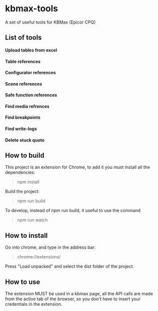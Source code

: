 # kbmax-tools
A set of useful tools for KBMax (Epicor CPQ)

## List of tools

#### Upload tables from excel
#### Table references
#### Configurator references
#### Scene references
#### Safe function references
#### Find media refrences
#### Find breakpoints
#### Find write-logs
#### Delete stuck quote

## How to build
This project is an extension for Chrome, to add it you must install all the dependencies:

> npm install

Build the project:

> npm run build

To develop, instead of npm run build, it useful to use the command

> npm run watch

## How to install
Go into chrome, and type in the address bar:

> chrome://extensions/

Press "Load unpacked" and select the dist folder of the project.

## How to use
The extension MUST be used in a kbmax page, all the API calls are made from the active tab of the browser, so you don't have to insert your credentials in the extension.